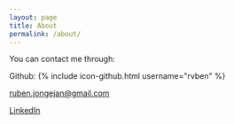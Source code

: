 ```yaml
---
layout: page
title: About
permalink: /about/
---
```


You can contact me through:  

Github: {% include icon-github.html username="rvben" %}

[ruben.jongejan@gmail.com](mailto:ruben.jongejan@gmail.com)

[LinkedIn](https://www.linkedin.com/in/rvben)
